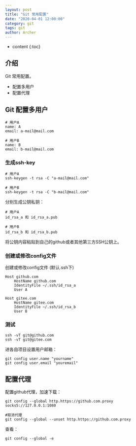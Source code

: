 ```yaml
---
layout: post
title: "Git 常用配置"
date: "2020-04-01 12:00:00"
category: git
tags: git
author: Archer
---
```

* content
{:toc}

## 介绍

Git 常用配置。

- 配置多用户
- 配置代理




## Git 配置多用户

```text
# 用户A
name: A
email: a-mail@mail.com

# 用户B
name: B
email: b-mail@mail.com
```

### 生成ssh-key

```shell
# 用户A
ssh-keygen -t rsa -C "a-mail@mail.com"

# 用户B
ssh-keygen -t rsa -C "b-mail@mail.com"
```

分别生成公钥私钥：

```shell
# 用户A
id_rsa_a 和 id_rsa_a.pub

# 用户B
id_rsa_b 和 id_rsa_b.pub
```

将公钥内容粘贴到自己的github或者其他第三方SSH公钥上。

### 创建或修改config文件

创建或修改config文件 (默认.ssh下)

```text
Host github.com
    HostName github.com
    IdentityFile ~/.ssh/id_rsa_a
    User A

Host gitee.com
    HostName gitee.com
    IdentityFile ~/.ssh/id_rsa_b
    User B
```

### 测试

```text
ssh -vT git@github.com
ssh -vT git@gitee.com
```

进各自项目设置用户邮箱：

```text
git config user.name "yourname"
git config user.email "youremail"
```

## 配置代理

配置github代理，加速下载：

```text
git config --global http.https://github.com.proxy socks5://127.0.0.1:1080

#取消代理
git config --global --unset http.https://github.com.proxy
```

查看：

```text
git config --global -e
```
